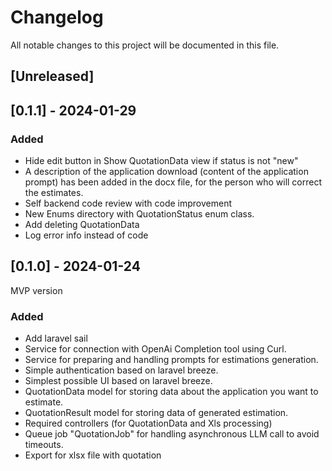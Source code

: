 # Changelog

All notable changes to this project will be documented in this file.

## [Unreleased]

## [0.1.1] - 2024-01-29
### Added
- Hide edit button in Show QuotationData view if status is not "new"
- A description of the application download (content of the application prompt) has been added in the docx file, for the person who will correct the estimates.
- Self backend code review with code improvement
- New Enums directory with QuotationStatus enum class.
- Add deleting QuotationData
- Log error info instead of code

## [0.1.0] - 2024-01-24
MVP version
### Added
- Add laravel sail
- Service for connection with OpenAi Completion tool using Curl.
- Service for preparing and handling prompts for estimations generation.
- Simple authentication based on laravel breeze.
- Simplest possible UI based on laravel breeze.
- QuotationData model for storing data about the application you want to estimate.
- QuotationResult model for storing data of generated estimation.
- Required controllers (for QuotationData and Xls processing)
- Queue job "QuotationJob" for handling asynchronous LLM call to avoid timeouts.
- Export for xlsx file with quotation


